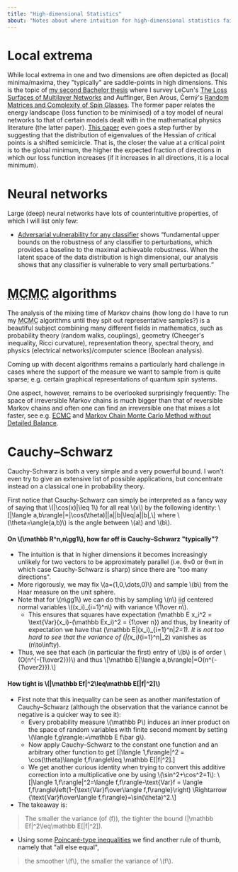 ```yaml
---
title: "High-dimensional Statistics"
about: "Notes about where intuition for high-dimensional statistics fails."
---
```

# Local extrema
While local extrema in one and two dimensions are often depicted as (local) minima/maxima, they "typically" are saddle-points in high dimensions. This is the topic of [my second Bachelor thesis](https://github.com/petermuehlbacher/thesis2/blob/master/thesis2.pdf) where I survey LeCun's [The Loss Surfaces of Multilayer Networks](https://arxiv.org/pdf/1412.0233.pdf) and Auffinger, Ben Arous, Černý's [Random Matrices and Complexity of Spin Glasses](https://arxiv.org/pdf/1003.1129.pdf). The former paper relates the energy landscape (loss function to be minimised) of a toy model of neural networks to that of certain models dealt with in the mathematical physics literature (the latter paper). [This paper](https://arxiv.org/pdf/cond-mat/0611023v1.pdf) even goes a step further by suggesting that the distribution of eigenvalues of the Hessian of critical points is a shifted semicircle. That is, the closer the value at a critical point is to the global minimum, the higher the expected fraction of directions in which our loss function increases (if it increases in all directions, it is a local minimum). 

# Neural networks
Large (deep) neural networks have lots of counterintuitive properties, of which I will list only few:

<!--* [Grokking 'grokking'](https://beren.io/2022-01-11-Grokking-Grokking/) is a nicely written blog post-->
* [Adversarial vulnerability for any classifier](https://arxiv.org/pdf/1802.08686.pdf) shows <q>fundamental upper bounds on the robustness of any classifier to perturbations,
which provides a baseline to the maximal achievable robustness. When the latent space of
the data distribution is high dimensional, our analysis shows that any classifier is vulnerable
to very small perturbations.</q>

# <abbr title="Markov chain Monte Carlo">MCMC</abbr> algorithms
The analysis of the mixing time of Markov chains (how long do I have to run my <abbr title="Markov chain Monte Carlo">MCMC</abbr> algorithms until they spit out representative samples?) is a beautiful subject combining many different fields in mathematics, such as probability theory (random walks, couplings), geometry (Cheeger's inequality, Ricci curvature), representation theory, spectral theory, and physics (electrical networks)/computer science (Boolean analysis).

Coming up with decent algorithms remains a particularly hard challenge in cases where the support of the measure we want to sample from is quite sparse; e.g. certain graphical representations of quantum spin systems.

One aspect, however, remains to be overlooked surprisingly frequently: The space of irreversible Markov chains is much bigger than that of reversible Markov chains and often one can find an irreversible one that mixes a lot faster, see e.g. [<abbr title="Event chain Monte Carlo">ECMC</abbr>](https://www.youtube.com/watch?v=BZKN6ZoFOcQ) and [Markov Chain Monte Carlo Method without Detailed Balance](https://arxiv.org/pdf/1007.2262.pdf).

# Cauchy–Schwarz
Cauchy-Schwarz is both a very simple and a very powerful bound. I won’t even try to give an extensive list of possible applications, but concentrate instead on a classical one in probability theory.

First notice that Cauchy-Schwarz can simply be interpreted as a fancy way of saying that \\(|\cos(x)|\leq 1\\) for all real \\(x\\) by the following identity:
\\[|\langle a,b\rangle|=|\cos(\theta)|\|a\|\|b\|\leq\|a\|\|b\|,\\]
where \\(\theta=\angle(a,b)\\) is the angle between \\(a\\) and \\(b\\).

#### On \\(\mathbb R^n,n\gg1\\), how far off is Cauchy–Schwarz "typically"?
* The intuition is that in higher dimensions it becomes increasingly unlikely for two vectors to be approximately parallel (i.e. θ≈0 or θ≈π in which case Cauchy-Schwarz is sharp) since there are "too many directions". 
* More rigorously, we may fix \\(a=(1,0,\dots,0)\\) and sample \\(b\\) from the Haar measure on the unit sphere. 
* Note that for \\(n\gg1\\) we can do this by sampling \\(n\\) <abbr title="independent, identically distributed">iid</abbr> centered normal variables \\((x_i)_{i=1}^n\\) with variance \\(1\over n\\). 
  * <span markdown="0">This ensures that squares have expectation \(\mathbb E x_i^2 = \text{Var}(x_i)-(\mathbb Ex_i)^2 = {1\over n}\) and thus, by linearity of expectation we have that \(\mathbb E\|(x_i)_{i=1}^n\|_2=1\). It is not too hard to see that the variance of \(\|(x_i)_{i=1}^n\|_2\) vanishes as \(n\to\infty\).</span>
* Thus, we see that each (in particular the first) entry of \\(b\\) is of order \\(O(n^{-{1\over2}})\\) and thus 
\\[\mathbb E|\langle a,b\rangle|=O(n^{-{1\over2}}).\\]

#### How tight is \\(|\mathbb Ef|^2\leq\mathbb E[|f|^2]\\)
* First note that this inequality can be seen as another manifestation of Cauchy–Schwarz (although the observation that the variance cannot be negative is a quicker way to see it):
  * Every probability measure \\(\mathbb P\\) induces an inner product on the space of random variables with finite second moment by setting \\(\langle f,g\rangle:=\mathbb E f\bar g\\).
  * <span markdown="0">Now apply Cauchy–Schwarz to the constant one function and an arbitrary other function to get \[|\langle 1,f\rangle|^2 = \cos(\theta)\langle f,f\rangle\leq \mathbb E[|f|^2].\]</span>
  * We get another curious identity when trying to convert this additive correction into a multiplicative one by using \\(\sin^2+\cos^2=1\\):
  \\[|\langle 1,f\rangle|^2=\langle f,f\rangle-\text{Var}f = \langle f,f\rangle\left(1-{\text{Var}f\over\langle f,f\rangle}\right) \Rightarrow {\text{Var}f\over\langle f,f\rangle}=\sin(\theta)^2.\\]
* The takeaway is:
> <span markdown="0">The smaller the variance (of \(f\)), the tighter the bound \(|\mathbb Ef|^2\leq\mathbb E[|f|^2]\).</span>
* Using some [Poincaré-type inequalities](https://en.wikipedia.org/wiki/Poincar%C3%A9_inequality#Poincar%C3%A9%E2%80%93Wirtinger_inequality) we find another rule of thumb, namely that "all else equal",
> the smoother \\(f\\), the smaller the variance of \\(f\\).


